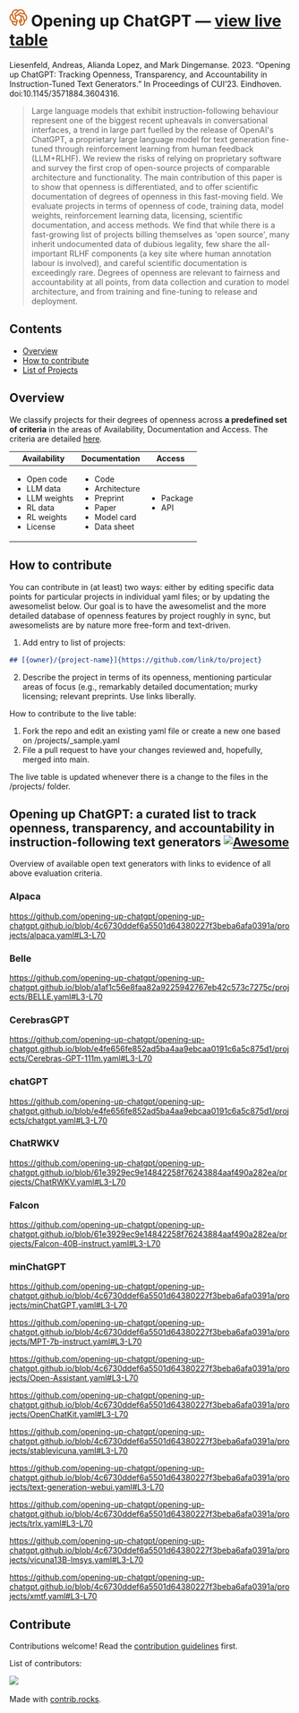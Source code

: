 # [![logo](docs/logos/openchatgpt-logo-favicon-red-on-transparent.png)](https:///opening-up-chatgpt.github.io/) Opening up ChatGPT — [view live table](https://opening-up-chatgpt.github.io/) 

Liesenfeld, Andreas, Alianda Lopez, and Mark Dingemanse. 2023. “Opening up ChatGPT: Tracking Openness, Transparency, and Accountability in Instruction-Tuned Text Generators.” In Proceedings of CUI’23. Eindhoven. doi:10.1145/3571884.3604316.

> Large language models that exhibit instruction-following behaviour represent one of the biggest recent upheavals in conversational interfaces, a trend in large part fuelled by the release of OpenAI's ChatGPT, a proprietary large language model for text generation fine-tuned through reinforcement learning from human feedback (LLM+RLHF). We review the risks of relying on proprietary software and survey the first crop of open-source projects of comparable architecture and functionality. The main contribution of this paper is to show that openness is differentiated, and to offer scientific documentation of degrees of openness in this fast-moving field. We evaluate projects in terms of openness of code, training data, model weights, reinforcement learning data, licensing, scientific documentation, and access methods. We find that while there is a fast-growing list of projects billing themselves as 'open source', many inherit undocumented data of dubious legality, few share the all-important RLHF components (a key site where human annotation labour is involved), and careful scientific documentation is exceedingly rare. Degrees of openness are relevant to fairness and accountability at all points, from data collection and curation to model architecture, and from training and fine-tuning to release and deployment. 

## Contents

- [Overview](#overview)
- [How to contribute](#how-to-contribute)
- [List of Projects](##opening-up-chatgpt-a-curated-list-to-track-openness-transparency-and-accountability-in-instruction-following-text-generators-)

## Overview
We classify projects for their degrees of openness across **a predefined set of criteria** in the areas of Availability, Documentation and Access. The criteria are detailed [here](https://github.com/opening-up-chatgpt/opening-up-chatgpt.github.io/tree/main/projects#criteria).

| Availability                                                          | Documentation                                                      | Access          |
|-----------------------------------------------------------------------|--------------------------------------------------------------------|-----------------|
| <ul><li>Open code</li><li>LLM data</li><li>LLM weights</li><li>RL data</li><li>RL weights</li><li>License</li></ul> | <ul><li>Code</li><li>Architecture</li><li>Preprint</li><li>Paper</li><li>Model card</li><li>Data sheet</li></ul> | <ul><li>Package</li><li>API</li></ul> |


## How to contribute
You can contribute in (at least) two ways: either by editing specific data points for particular projects in individual yaml files; or by updating the awesomelist below. Our goal is to have the awesomelist and the more detailed database of openness features by project roughly in sync, but awesomelists are by nature more free-form and text-driven.


1. Add entry to list of projects: 
```markdown
## [{owner}/{project-name}]{https://github.com/link/to/project}
```
2. Describe the project in terms of its openness, mentioning particular areas of focus (e.g., remarkably detailed documentation; murky licensing; relevant preprints. Use links liberally.


How to contribute to the live table:
1. Fork the repo and edit an existing yaml file or create a new one based on /projects/_sample.yaml
2. File a pull request to have your changes reviewed and, hopefully, merged into main.

The live table is updated whenever there is a change to the files in the /projects/  folder.

## Opening up ChatGPT: a curated list to track openness, transparency, and accountability in instruction-following text generators [![Awesome](https://awesome.re/badge.svg)](https://awesome.re)

Overview of available open text generators with links to evidence of all above evaluation criteria.

### Alpaca
https://github.com/opening-up-chatgpt/opening-up-chatgpt.github.io/blob/4c6730ddef6a5501d64380227f3beba6afa0391a/projects/alpaca.yaml#L3-L70

### Belle
https://github.com/opening-up-chatgpt/opening-up-chatgpt.github.io/blob/a1af1c56e8faa82a9225942767eb42c573c7275c/projects/BELLE.yaml#L3-L70

### CerebrasGPT
https://github.com/opening-up-chatgpt/opening-up-chatgpt.github.io/blob/e4fe656fe852ad5ba4aa9ebcaa0191c6a5c875d1/projects/Cerebras-GPT-111m.yaml#L3-L70

### chatGPT
https://github.com/opening-up-chatgpt/opening-up-chatgpt.github.io/blob/e4fe656fe852ad5ba4aa9ebcaa0191c6a5c875d1/projects/chatgpt.yaml#L3-L70

### ChatRWKV
https://github.com/opening-up-chatgpt/opening-up-chatgpt.github.io/blob/61e3929ec9e14842258f76243884aaf490a282ea/projects/ChatRWKV.yaml#L3-L70

### Falcon
https://github.com/opening-up-chatgpt/opening-up-chatgpt.github.io/blob/61e3929ec9e14842258f76243884aaf490a282ea/projects/Falcon-40B-instruct.yaml#L3-L70

### minChatGPT
https://github.com/opening-up-chatgpt/opening-up-chatgpt.github.io/blob/4c6730ddef6a5501d64380227f3beba6afa0391a/projects/minChatGPT.yaml#L3-L70

https://github.com/opening-up-chatgpt/opening-up-chatgpt.github.io/blob/4c6730ddef6a5501d64380227f3beba6afa0391a/projects/MPT-7b-instruct.yaml#L3-L70

https://github.com/opening-up-chatgpt/opening-up-chatgpt.github.io/blob/4c6730ddef6a5501d64380227f3beba6afa0391a/projects/Open-Assistant.yaml#L3-L70

https://github.com/opening-up-chatgpt/opening-up-chatgpt.github.io/blob/4c6730ddef6a5501d64380227f3beba6afa0391a/projects/OpenChatKit.yaml#L3-L70

https://github.com/opening-up-chatgpt/opening-up-chatgpt.github.io/blob/4c6730ddef6a5501d64380227f3beba6afa0391a/projects/stablevicuna.yaml#L3-L70

https://github.com/opening-up-chatgpt/opening-up-chatgpt.github.io/blob/4c6730ddef6a5501d64380227f3beba6afa0391a/projects/text-generation-webui.yaml#L3-L70

https://github.com/opening-up-chatgpt/opening-up-chatgpt.github.io/blob/4c6730ddef6a5501d64380227f3beba6afa0391a/projects/trlx.yaml#L3-L70

https://github.com/opening-up-chatgpt/opening-up-chatgpt.github.io/blob/4c6730ddef6a5501d64380227f3beba6afa0391a/projects/vicuna13B-lmsys.yaml#L3-L70

https://github.com/opening-up-chatgpt/opening-up-chatgpt.github.io/blob/4c6730ddef6a5501d64380227f3beba6afa0391a/projects/xmtf.yaml#L3-L70

## Contribute

Contributions welcome! Read the [contribution guidelines](contributing.md) first.

List of contributors:

<a href="https://github.com/liesenf/awesome-open-chatgpt/graphs/contributors">
  <img src="https://contrib.rocks/image?repo=liesenf/awesome-open-chatgpt" />
</a>

Made with [contrib.rocks](https://contrib.rocks).
